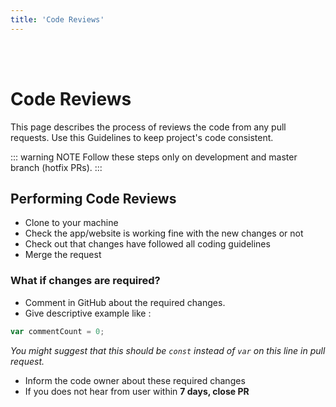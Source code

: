 ```yaml
---
title: 'Code Reviews'
---
```

<br><br>

# Code Reviews
This page describes the process of reviews the code from any pull requests. Use this Guidelines to keep project's code consistent.

::: warning NOTE
Follow these steps only on development and master branch (hotfix PRs).
:::

## Performing Code Reviews

* Clone to your machine
* Check the app/website is working fine with the new changes or not
* Check out that changes have followed all coding guidelines
* Merge the request

### What if changes are required?
* Comment in GitHub about the required changes.
* Give descriptive example like :
```js
var commentCount = 0;
```
*You might suggest that this should be `const` instead of `var` on this line in pull request.*
* Inform the code owner about these required changes
* If you does not hear from user within **7 days, close PR**